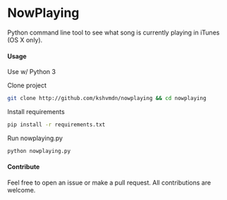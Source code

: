 # NowPlaying
Python command line tool to see what song is currently playing in iTunes (OS X only).


#### Usage

Use w/ Python 3

Clone project 
```bash
git clone http://github.com/kshvmdn/nowplaying && cd nowplaying
```

Install requirements
```bash
pip install -r requirements.txt
```

Run nowplaying.py
```bash
python nowplaying.py
```

#### Contribute

Feel free to open an issue or make a pull request. All contributions are welcome.
